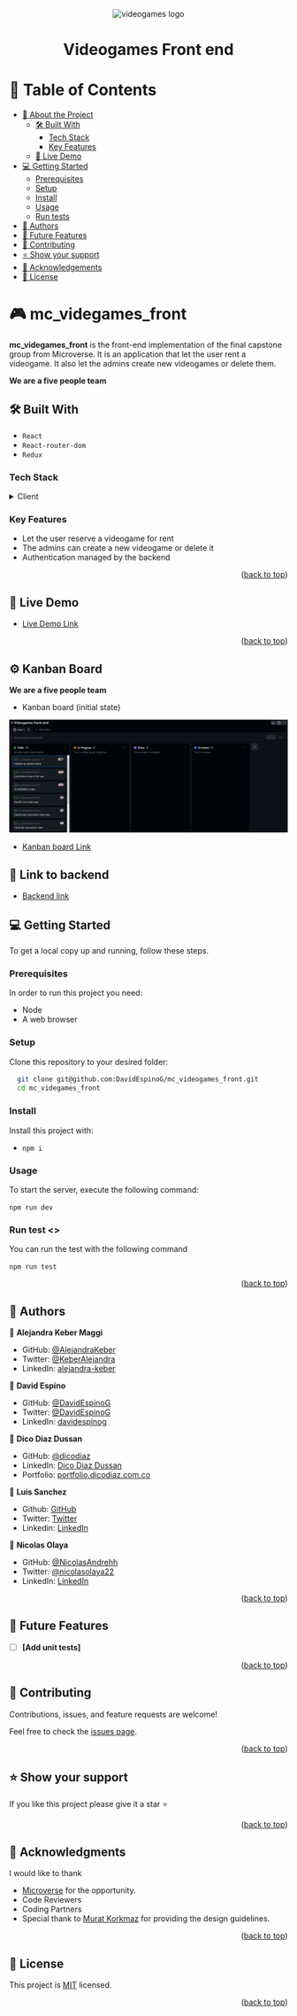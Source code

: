<div align="center" id='readme-top'>
  <img src="./src//assets/logo.webp" alt="videogames logo" width="220" height="auto">
  <br/>
</div>
<div align="center">
  <h1><b>Videogames Front end</b></h1>
</div>

<!--

REQUIRED SECTIONS:
- Table of Contents
- About the Project
  - Built With
  - Live Demo
- Getting Started
- Authors
- Future Features
- Contributing
- Show your support
- Acknowledgements
- License

OPTIONAL SECTIONS:
- FAQ
-->

# 📗 Table of Contents

- [📖 About the Project](#about-project)
  - [🛠 Built With](#built-with)
    - [Tech Stack](#tech-stack)
    - [Key Features](#key-features)
  - [🚀 Live Demo](#live-demo)
- [💻 Getting Started](#getting-started)
  - [Prerequisites](#prerequisites)
  - [Setup](#setup)
  - [Install](#install)
  - [Usage](#usage)
  - [Run tests](#test)
- [👥 Authors](#authors)
- [🔭 Future Features](#future-features)
- [🤝 Contributing](#contributing)
- [⭐️ Show your support](#support)
- [🙏 Acknowledgements](#acknowledgements)
- [📝 License](#license)

<!-- PROJECT DESCRIPTION -->

# 🎮 mc_videgames_front <a id="about-project"></a>

**mc_videgames_front** is the front-end implementation of the final capstone group from Microverse. It is an application that let the user rent a videogame. It also let the admins create new videogames or delete them. 

**We are a five people team** 

## 🛠 Built With <a id="built-with"></a>
- `React`
- `React-router-dom`
- `Redux`

### Tech Stack <a id="tech-stack"></a>

<details>
  <summary>Client</summary>
  <ul>
    <li><a href="https://es.react.dev/">React</a></li>
    <li><a href="https://redux.js.org/">Redux</a></li>
    <li><a href="https://reactrouter.com/en/main">React-router-dom</a></li>
  </ul>
</details>

<!-- Features -->

### Key Features <a id="key-features"></a>

- Let the user reserve a videogame for rent
- The admins can create a new videogame or delete it
- Authentication managed by the backend

<p align="right">(<a href="#readme-top">back to top</a>)</p>

<!-- LIVE DEMO -->

## 🚀 Live Demo <a id="live-demo"></a>

- [Live Demo Link](https://videogames-capstone.onrender.com)

<p align="right">(<a href="#readme-top">back to top</a>)</p>

<!-- KANBAN BOARD -->

## ⚙️ Kanban Board <a id="kanban-board"></a>

**We are a five people team**

- Kanban board (initial state)
<img src="./kanban.png">

- [Kanban board Link](https://github.com/users/DavidEspinoG/projects/5/views/1)

<!-- LINK TO FRONT-END -->

## 🔗 Link to backend <a id="link-back"></a>

- [Backend link](https://github.com/sanieni6/mc_videogames_back)

<!-- GETTING STARTED -->

## 💻 Getting Started <a id="getting-started"></a>

To get a local copy up and running, follow these steps.

### Prerequisites

In order to run this project you need:
- Node
- A web browser

### Setup

Clone this repository to your desired folder:

```sh
  git clone git@github.com:DavidEspinoG/mc_videogames_front.git
  cd mc_videgames_front
```

### Install

Install this project with:

 - `npm i `

### Usage

To start the server, execute the following command:

`npm run dev`

### Run test <>

<div id="test">
  You can run the test with the following command
</div>

`npm run test`

<p align="right">(<a href="#readme-top">back to top</a>)</p>

<!-- AUTHORS -->

## 👥 Authors <a id="authors"></a>

👤 **Alejandra Keber Maggi**
- GitHub: [@AlejandraKeber](https://github.com/AlejandraKeber)
- Twitter: [@KeberAlejandra](https://twitter.com/KeberAlejandra)
- LinkedIn: [alejandra-keber](https://www.linkedin.com/in/alejandra-keber)

👤 **David Espino**

- GitHub: [@DavidEspinoG](https://github.com/DavidEspinoG)
- Twitter: [@DavidEspinoG](https://twitter.com/DavidEspinoG)
- LinkedIn: [davidespinog](https://linkedin.com/in/davidespinog)

👤 **Dico Diaz Dussan**

- GitHub: [@dicodiaz](https://github.com/dicodiaz)
- LinkedIn: [Dico Diaz Dussan](https://www.linkedin.com/in/dico-diaz-dussan/)
- Portfolio: [portfolio.dicodiaz.com.co](https://portfolio.dicodiaz.com.co)

👤 **Luis Sanchez**

- Github: [GitHub](https://github.com/sanieni6/)
- Twitter: [Twitter](https://twitter.com/its_luis_sz23)
- Linkedin:  [LinkedIn](https://www.linkedin.com/in/luissanchezz3/)

👤 **Nicolas Olaya**

- GitHub: [@NicolasAndrehh](https://github.com/NicolasAndrehh)
- Twitter: [@nicolasolaya22](https://twitter.com/nicolasolaya22)
- LinkedIn: [LinkedIn](https://www.linkedin.com/in/nicolas-olaya/)


<p align="right">(<a href="#readme-top">back to top</a>)</p>

<!-- FUTURE FEATURES -->

## 🔭 Future Features <a id="future-features"></a>

- [ ] **[Add unit tests]**

<p align="right">(<a href="#readme-top">back to top</a>)</p>

<!-- CONTRIBUTING -->

## 🤝 Contributing <a id="contributing"></a>

Contributions, issues, and feature requests are welcome!

Feel free to check the [issues page](https://github.com/DavidEspinoG/mc_videogames_front/issues).

<p align="right">(<a href="#readme-top">back to top</a>)</p>

<!-- SUPPORT -->

## ⭐️ Show your support <a id="support"></a>

If you like this project please give it a star ⭐️

<p align="right">(<a href="#readme-top">back to top</a>)</p>

<!-- ACKNOWLEDGEMENTS -->

## 🙏 Acknowledgments <a id="acknowledgements"></a>

I would like to thank 
- [Microverse](https://www.microverse.org/) for the opportunity.
- Code Reviewers
- Coding Partners
- Special thank to [Murat Korkmaz](https://www.behance.net/gallery/26425031/Vespa-Responsive-Redesign) for providing the design guidelines.

<p align="right">(<a href="#readme-top">back to top</a>)</p>

<!-- LICENSE -->

## 📝 License <a id="license"></a>

This project is [MIT](./MIT) licensed.

<p align="right">(<a href="#readme-top">back to top</a>)</p>


